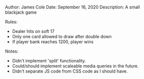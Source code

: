 Author: James Cole
Date: September 16, 2020
Description: A small blackjack game

Rules:

* Dealer hits on soft 17
* Only one card allowed to draw after double down
* If player bank reaches 1200, player wins

Notes:

* Didn't implement 'split' functionality.
* Could/should implement scaleable media queries in the future.
* Didn't separate JS code from CSS code as I should have.